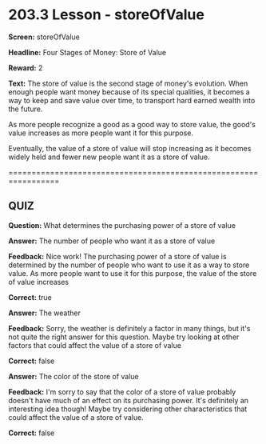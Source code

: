 # 203.3 Lesson - storeOfValue

**Screen:** storeOfValue

**Headline:** Four Stages of Money: Store of Value

**Reward:** 2

**Text:** The store of value is the second stage of money&#x27;s evolution. When enough people want money because of its special qualities, it becomes a way to keep and save value over time, to transport hard earned wealth into the future.

As more people recognize a good as a good way to store value, the good&#x27;s value increases as more people want it for this purpose.

Eventually, the value of a store of value will stop increasing as it becomes widely held and fewer new people want it as a store of value.


=================================================================

## QUIZ

**Question:** What determines the purchasing power of a store of value


**Answer:** The number of people who want it as a store of value

**Feedback:** Nice work! The purchasing power of a store of value is determined by the number of people who want to use it as a way to store value. As more people want to use it for this purpose, the value of the store of value increases

**Correct:** true

**Answer:** The weather

**Feedback:** Sorry, the weather is definitely a factor in many things, but it&#x27;s not quite the right answer for this question. Maybe try looking at other factors that could affect the value of a store of value

**Correct:** false

**Answer:** The color of the store of value

**Feedback:** I&#x27;m sorry to say that the color of a store of value probably doesn&#x27;t have much of an effect on its purchasing power. It&#x27;s definitely an interesting idea though! Maybe try considering other characteristics that could affect the value of a store of value.

**Correct:** false


<figure><img src="../.gitbook/assets/203-03.png" alt=""><figcaption></figcaption></figure>

